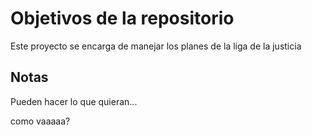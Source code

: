 # Objetivos de la repositorio

Este proyecto se encarga de manejar los planes de la liga de la justicia


## Notas
Pueden hacer lo que quieran...

como vaaaaa?
